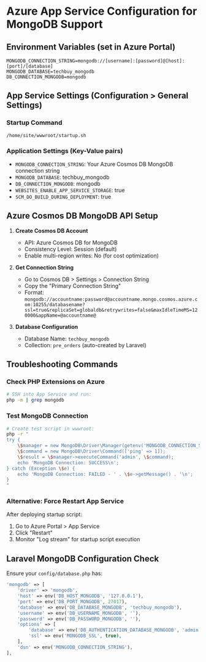 # Azure App Service Configuration for MongoDB Support

## Environment Variables (set in Azure Portal)

```
MONGODB_CONNECTION_STRING=mongodb://[username]:[password]@[host]:[port]/[database]
MONGODB_DATABASE=techbuy_mongodb
DB_CONNECTION_MONGODB=mongodb
```

## App Service Settings (Configuration > General Settings)

### Startup Command

```
/home/site/wwwroot/startup.sh
```

### Application Settings (Key-Value pairs)

-   `MONGODB_CONNECTION_STRING`: Your Azure Cosmos DB MongoDB connection string
-   `MONGODB_DATABASE`: techbuy_mongodb
-   `DB_CONNECTION_MONGODB`: mongodb
-   `WEBSITES_ENABLE_APP_SERVICE_STORAGE`: true
-   `SCM_DO_BUILD_DURING_DEPLOYMENT`: true

## Azure Cosmos DB MongoDB API Setup

1. **Create Cosmos DB Account**

    - API: Azure Cosmos DB for MongoDB
    - Consistency Level: Session (default)
    - Enable multi-region writes: No (for cost optimization)

2. **Get Connection String**

    - Go to Cosmos DB > Settings > Connection String
    - Copy the "Primary Connection String"
    - Format: `mongodb://accountname:password@accountname.mongo.cosmos.azure.com:10255/databasename?ssl=true&replicaSet=globaldb&retrywrites=false&maxIdleTimeMS=120000&appName=@accountname@`

3. **Database Configuration**
    - Database Name: `techbuy_mongodb`
    - Collection: `pre_orders` (auto-created by Laravel)

## Troubleshooting Commands

### Check PHP Extensions on Azure

```bash
# SSH into App Service and run:
php -m | grep mongodb
```

### Test MongoDB Connection

```bash
# Create test script in wwwroot:
php -r "
try {
    \$manager = new MongoDB\Driver\Manager(getenv('MONGODB_CONNECTION_STRING'));
    \$command = new MongoDB\Driver\Command(['ping' => 1]);
    \$result = \$manager->executeCommand('admin', \$command);
    echo 'MongoDB Connection: SUCCESS\n';
} catch (Exception \$e) {
    echo 'MongoDB Connection: FAILED - ' . \$e->getMessage() . '\n';
}
"
```

### Alternative: Force Restart App Service

After deploying startup script:

1. Go to Azure Portal > App Service
2. Click "Restart"
3. Monitor "Log stream" for startup script execution

## Laravel MongoDB Configuration Check

Ensure your `config/database.php` has:

```php
'mongodb' => [
    'driver' => 'mongodb',
    'host' => env('DB_HOST_MONGODB', '127.0.0.1'),
    'port' => env('DB_PORT_MONGODB', 27017),
    'database' => env('DB_DATABASE_MONGODB', 'techbuy_mongodb'),
    'username' => env('DB_USERNAME_MONGODB', ''),
    'password' => env('DB_PASSWORD_MONGODB', ''),
    'options' => [
        'database' => env('DB_AUTHENTICATION_DATABASE_MONGODB', 'admin'),
        'ssl' => env('MONGODB_SSL', true),
    ],
    'dsn' => env('MONGODB_CONNECTION_STRING'),
],
```
